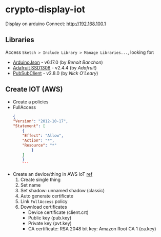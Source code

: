 # crypto-display-iot
Display on arduino
Connect: http://192.168.100.1

## Libraries 
Access `Sketch > Include Library > Manage Libraries...`, looking for:
 - [ArduinoJson](https://arduinojson.org/v6/example/) - v6.17.0 (by *Benoit Banchon*)
 - [Adafruit SSD1306](https://) - v2.4.4 (by *Adafruit*)
 - [PubSubClient](https://) - v2.8.0 (by *Nick O'Leary*)

## Create IOT (AWS)
- Create a policies
- FullAccess
    ```json
    {
    "Version": "2012-10-17",
    "Statement": [
        {
        "Effect": "Allow",
        "Action": "*",
        "Resource": "*"
            }
        ]
        }
        ```
 - Create an device/thing in AWS IoT [ref](https://how2electronics.com/connecting-esp32-to-amazon-aws-iot-core-using-mqtt/)
    1. Create single thing 
    2. Set name
    3. Set shadow: unnamed shadow (classic)
    4. Auto generate certificate
    5. Link `FullAccess` policy
    5. Download certificates
        - Device certificate (client.crt)
        - Public key (pub.key)
        - Private key (pvt.key)
        - CA certificate: RSA 2048 bit key: Amazon Root CA 1 (ca.key)